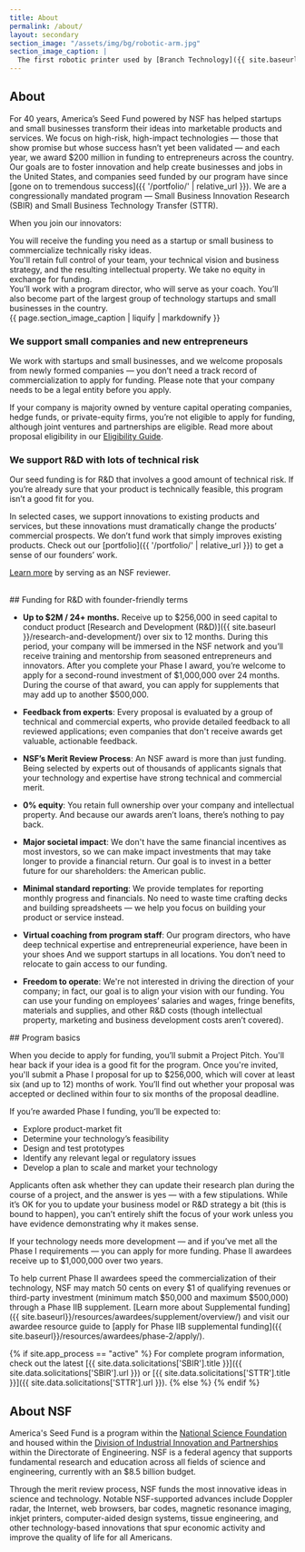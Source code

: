 ```yaml
---
title: About
permalink: /about/
layout: secondary
section_image: "/assets/img/bg/robotic-arm.jpg"
section_image_caption: |
  The first robotic printer used by [Branch Technology]({{ site.baseurl }}/portfolio/details/?company=branch-technology-llc), an NSF-funded company that has created a new way of 3D printing.
---
```

<head>
<script type="text/javascript"> setTimeout(function(){var a=document.createElement("script"); var b=document.getElementsByTagName("script")[0]; a.src=document.location.protocol+"//script.crazyegg.com/pages/scripts/0041/5508.js?"+Math.floor(new Date().getTime()/3600000); a.async=true;a.type="text/javascript";b.parentNode.insertBefore(a,b)}, 1); </script>
</head>

<section class="section-header background-light-blue">
<div class="usa-section usa-content usa-grid">
<div class="usa-width-one-whole" markdown="1">

# About

For 40 years, America’s Seed Fund powered by NSF has helped startups and small businesses transform their ideas into marketable products and services. We focus on high-risk, high-impact technologies — those that show promise but whose success hasn’t yet been validated — and each year, we award $200 million in funding to entrepreneurs across the country. Our goals are to foster innovation and help create businesses and jobs in the United States, and companies seed funded by our program have since [gone on to tremendous success]({{ '/portfolio/' | relative_url }}). We are a congressionally mandated program — Small Business Innovation Research (SBIR) and Small Business Technology Transfer (STTR). 

</div>
</div>
</section>

<section class="usa-section-tight-top background-light-blue">

<div class="usa-content usa-grid">
<div class="usa-width-one-whole" markdown="1">
<p>When you join our innovators:</p>
</div>
</div>

<div class="usa-section usa-section-tight-top usa-content usa-grid">
<div class="usa-width-one-third" markdown="1">
You will receive the funding you need as a startup or small business to commercialize technically risky ideas.
</div>
<div class="usa-width-one-third" markdown="1">
You'll retain full control of your team, your technical vision and business strategy, and the resulting intellectual property. We take no equity in exchange for funding.
</div>
<div class="usa-width-one-third" markdown="1">
You’ll work with a program director, who will serve as your coach. You’ll also become part of the largest group of technology startups and small businesses in the country.
</div>
</div>
</section>
<section class="section-background-image">
  <div class="usa-grid">
    <div class="usa-width-one-third">
      <div class="caption">{{ page.section_image_caption | liquify | markdownify }}</div>
    </div>
  </div>
</section>

<section class="background-light-neutral">
<div class="usa-section usa-content usa-grid" >
<div class="usa-width-one-half" markdown="1">

### We support small companies and new entrepreneurs

We work with startups and small businesses, and we welcome proposals from newly formed companies — you don’t need a track record of commercialization to apply for funding. Please note that your company needs to be a legal entity before you apply.

If your company is majority owned by venture capital operating companies, hedge funds, or private-equity firms, you’re not eligible to apply for funding, although joint ventures and partnerships are eligible. Read more about proposal eligibility in our [Eligibility Guide](https://www.sbir.gov/faqs/eligibility-requirements).
</div>

<div class="usa-width-one-half" markdown="1">

### We support R&D with lots of technical risk

Our seed funding is for R&D that involves a good amount of technical risk. If you’re already sure that your product is technically feasible, this program isn’t a good fit for you.

In selected cases, we support innovations to existing products and services, but these innovations must dramatically change the products’ commercial prospects. We don’t fund work that simply improves existing products. Check out our [portfolio]({{ '/portfolio/' | relative_url }}) to get a sense of our founders’ work. 
</div>
</div>
<div class="usa-content usa-grid">
<p><a href="../resources/review/">Learn more</a> by serving as an NSF reviewer.</p><br>
    </div>
</section>

<section class="background-light-blue">
<div class="usa-section usa-content usa-grid" markdown="1">
<div class="usa-width-one-third" markdown="1">
## Funding for R&D with founder-friendly terms
</div>

<div class="usa-width-two-thirds" markdown="1">

- **Up to $2M / 24+ months.** Receive up to $256,000 in seed capital to conduct product [Research and Development (R&D)]({{ site.baseurl }}/research-and-development/) over six to 12 months. During this period, your company will be immersed in the NSF network and you’ll receive training and mentorship from seasoned entrepreneurs and innovators. After you complete your Phase I award, you’re welcome to apply for a second-round investment of $1,000,000 over 24 months. During the course of that award, you can apply for supplements that may add up to another $500,000.

- **Feedback from experts**: Every proposal is evaluated by a group of technical and commercial experts, who provide detailed feedback to all reviewed applications; even companies that don't receive awards get valuable, actionable feedback.

- **NSF’s Merit Review Process**: An NSF award is more than just funding. Being selected by experts out of thousands of applicants signals that your technology and expertise have strong technical and commercial merit.

- **0% equity**: You retain full ownership over your company and intellectual property. And because our awards aren’t loans, there’s nothing to pay back.

- **Major societal impact**: We don't have the same financial incentives as most investors, so we can make impact investments that may take longer to provide a financial return. Our goal is to invest in a better future for our shareholders: the American public.

- **Minimal standard reporting**: We provide templates for reporting monthly progress and financials. No need to waste time crafting decks and building spreadsheets — we help you focus on building your product or service instead.

- **Virtual coaching from program staff**: Our program directors, who have deep technical expertise and entrepreneurial experience, have been in your shoes And we support startups in all locations. You don’t need to relocate to gain access to our funding.

- **Freedom to operate**: We're not interested in driving the direction of your company; in fact, our goal is to align your vision with our funding. You can use your funding on employees’ salaries and wages, fringe benefits, materials and supplies, and other R&D costs (though intellectual property, marketing and business development costs aren’t covered).

</div>
</div>
</section>
<section class="background-white">
<div class="usa-section usa-content usa-grid" markdown="1">
## Program basics

 When you decide to apply for funding, you’ll submit a Project Pitch. You'll hear back if your idea is a good fit for the program. Once you're invited, you'll submit a Phase I proposal for up to $256,000, which will cover at least six (and up to 12) months of work. You’ll find out whether your proposal was accepted or declined within four to six months of the proposal deadline.

If you’re awarded Phase I funding, you’ll be expected to:

- Explore product-market fit
- Determine your technology’s feasibility
- Design and test prototypes
- Identify any relevant legal or regulatory issues
- Develop a plan to scale and market your technology

Applicants often ask whether they can update their research plan during the course of a project, and the answer is yes — with a few stipulations. While it’s OK for you to update your business model or R&D strategy a bit (this is bound to happen), you can’t entirely shift the focus of your work unless you have evidence demonstrating why it makes sense.

If your technology needs more development — and if you’ve met all the Phase I requirements — you can apply for more funding. Phase II awardees receive up to $1,000,000 over two years.

To help current Phase II awardees speed the commercialization of their technology, NSF may match 50 cents on every $1 of qualifying revenues or third-party investment (minimum match $50,000 and maximum $500,000) through a Phase IIB supplement. [Learn more about Supplemental funding]({{ site.baseurl}}/resources/awardees/supplement/overview/) and visit our awardee resource guide to [apply for Phase IIB supplemental funding]({{ site.baseurl}}/resources/awardees/phase-2/apply/).

{% if site.app_process == "active" %}
For complete program information, check out the latest [{{ site.data.solicitations['SBIR'].title }}]({{ site.data.solicitations['SBIR'].url }}) or [{{ site.data.solicitations['STTR'].title }}]({{ site.data.solicitations['STTR'].url }}).
{% else %}
{% endif %}
</div>
</section>


<section class="background-light-blue">
<div class="usa-section usa-content usa-grid" markdown="1">  
  
## About NSF

America's Seed Fund is a program within the [National Science Foundation](https://www.nsf.gov/) and housed within the [Division of Industrial Innovation and Partnerships](https://www.nsf.gov/div/index.jsp?div=IIP) within the Directorate of Engineering. NSF is a federal agency that supports fundamental research and education across all fields of science and engineering, currently with an $8.5 billion budget.

Through the merit review process, NSF funds the most innovative ideas in science and technology. Notable NSF-supported advances include Doppler radar, the Internet, web browsers, bar codes, magnetic resonance imaging, inkjet printers, computer-aided design systems, tissue engineering, and other technology-based innovations that spur economic activity and improve the quality of life for all Americans.
</div>
</section>
